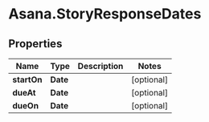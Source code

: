 # Asana.StoryResponseDates

## Properties

Name | Type | Description | Notes
------------ | ------------- | ------------- | -------------
**startOn** | **Date** |  | [optional] 
**dueAt** | **Date** |  | [optional] 
**dueOn** | **Date** |  | [optional] 



